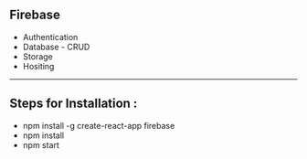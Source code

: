 ## Firebase

* Authentication
* Database - CRUD
* Storage
* Hositing
------------
## Steps for Installation :
* npm install -g create-react-app firebase
* npm install
* npm start
